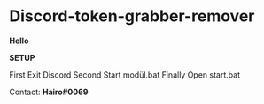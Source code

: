 # Discord-token-grabber-remover

**Hello**

**SETUP**

First Exit Discord
Second Start modül.bat 
Finally Open start.bat



Contact: **Hairo#0069**
